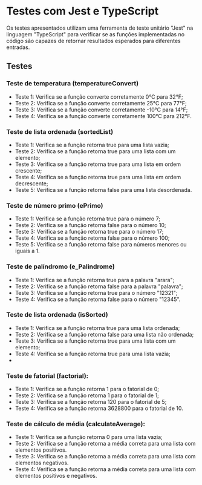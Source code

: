


<h1>Testes com Jest e TypeScript</h1>
<p>Os testes apresentados utilizam uma ferramenta de teste unitário "Jest" na linguagem "TypeScript" para verificar se as funções implementadas no código são capazes de retornar resultados esperados para diferentes entradas.</p>
<h2>Testes</h2>
<h3>Teste de temperatura (temperatureConvert)</h3>
<ul>
  <li>Teste 1: Verifica se a função converte corretamente 0°C para 32°F;</li>
  <li>Teste 2: Verifica se a função converte corretamente 25°C para 77°F;</li>
  <li>Teste 3: Verifica se a função converte corretamente -10°C para 14°F;</li>
  <li>Teste 4: Verifica se a função converte corretamente 100°C para 212°F.</li>
</ul>
<h3>Teste de lista ordenada (sortedList)</h3>
<ul>
  <li>Teste 1: Verifica se a função retorna true para uma lista vazia;</li>
  <li>Teste 2: Verifica se a função retorna true para uma lista com um elemento;</li>
  <li>Teste 3: Verifica se a função retorna true para uma lista em ordem crescente;</li>
  <li>Teste 4: Verifica se a função retorna true para uma lista em ordem decrescente;</li>
  <li>Teste 5: Verifica se a função retorna false para uma lista desordenada.</li>
</ul>
<h3>Teste de número primo (ePrimo)</h3>
<ul>
  <li>Teste 1: Verifica se a função retorna true para o número 7;</li>
  <li>Teste 2: Verifica se a função retorna false para o número 10;</li>
  <li>Teste 3: Verifica se a função retorna true para o número 17;</li>
  <li>Teste 4: Verifica se a função retorna false para o número 100;</li>
  <li>Teste 5: Verifica se a função retorna false para números menores ou iguais a 1.</li>
</ul>
<h3>Teste de palíndromo (e_Palindrome)</h3>
<ul>
  <li>Teste 1: Verifica se a função retorna true para a palavra "arara";</li>
  <li>Teste 2: Verifica se a função retorna false para a palavra "palavra";</li>
  <li>Teste 3: Verifica se a função retorna true para o número "12321";</li>
  <li>Teste 4: Verifica se a função retorna false para o número "12345".</li>
</ul>
<h3>Teste de lista ordenada (isSorted)</h3>
<ul>
  <li>Teste 1: Verifica se a função retorna true para uma lista ordenada;</li>
  <li>Teste 2: Verifica se a função retorna false para uma lista não ordenada;</li>
  <li>Teste 3: Verifica se a função retorna true para uma lista com um elemento;</li>
  <li>Teste 4: Verifica se a função retorna true para uma lista vazia;<li>
 </ul> 
<h3>Teste de fatorial (factorial):</h3>
  <ul>
	  <li>Teste 1: Verifica se a função retorna 1 para o fatorial de 0;</li>
	  <li>Teste 2: Verifica se a função retorna 1 para o fatorial de 1;</li>
	  <li>Teste 3: Verifica se a função retorna 120 para o fatorial de 5;</li>
	  <li>Teste 4: Verifica se a função retorna 3628800 para o fatorial de 10.</li>
  </ul>
<h3>Teste de cálculo de média (calculateAverage):</h3>
<ul>
  <li>Teste 1: Verifica se a função retorna 0 para uma lista vazia;
	<li>Teste 2: Verifica se a função retorna a média correta para uma lista com elementos positivos.
	<li>Teste 3: Verifica se a função retorna a média correta para uma lista com elementos negativos.
	<li>Teste 4: Verifica se a função retorna a média correta para uma lista com elementos positivos e negativos.
</ul>
